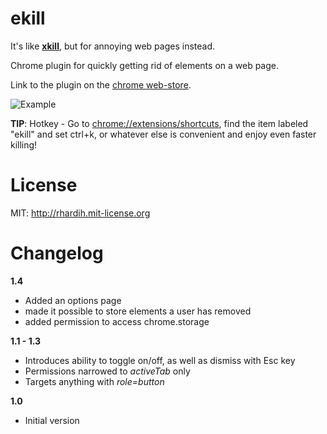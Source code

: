 ekill
=============

It's like [**xkill**](https://en.wikipedia.org/wiki/Xkill), but for annoying web pages instead.

Chrome plugin for quickly getting rid of elements on a web page.

Link to the plugin on the [chrome
web-store](https://chrome.google.com/webstore/detail/ekill/lcgdpfaiipaelnpepigdafiogebaeedg?hl=en).

![Example](https://raw.githubusercontent.com/rhardih/ekill/master/example.gif)


**TIP**: Hotkey - Go to [chrome://extensions/shortcuts](chrome://extensions/shortcuts), find the item labeled "ekill" and set ctrl+k, or whatever else is convenient and enjoy even faster killing!

# License

MIT: http://rhardih.mit-license.org

# Changelog

**1.4**

- Added an options page 
- made it possible to store elements a user has removed
- added permission to access chrome.storage

**1.1 - 1.3**

- Introduces ability to toggle on/off, as well as dismiss with Esc key
- Permissions narrowed to *activeTab* only
- Targets anything with *role=button*

**1.0**

- Initial version

